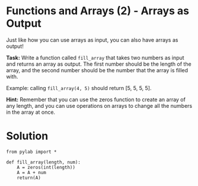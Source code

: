 # Functions and Arrays (2) - Arrays as Output

Just like how you can use arrays as input, you can also have arrays as output!

**Task:** Write a function called `fill_array` that takes two numbers as input and returns an array as output. The first number should be the length of the array, and the second number should be the number that the array is filled with.

Example: calling `fill_array(4, 5)` should return [5, 5, 5, 5].

**Hint:** Remember that you can use the zeros function to create an array of any length, and you can use operations on arrays to change all the numbers in the array at once. 

# Solution

```
from pylab import *

def fill_array(length, num):
    A = zeros(int(length))
    A = A + num
    return(A)


```

